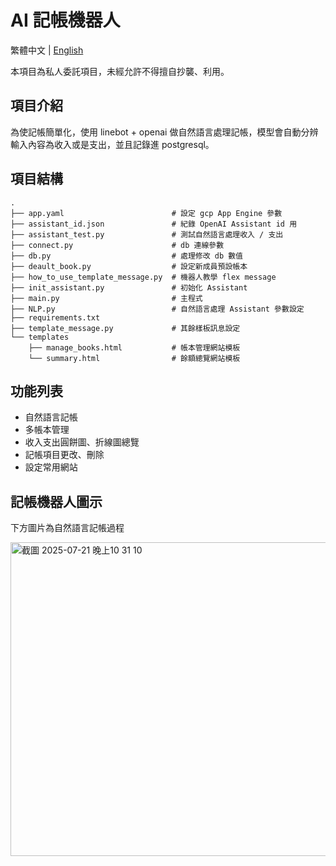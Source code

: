 # AI 記帳機器人

繁體中文 | [English](README.md)

本項目為私人委託項目，未經允許不得擅自抄襲、利用。

## 項目介紹

為使記帳簡單化，使用 linebot + openai 做自然語言處理記帳，模型會自動分辨輸入內容為收入或是支出，並且記錄進 postgresql。

## 項目結構
```
.
├── app.yaml                        # 設定 gcp App Engine 參數
├── assistant_id.json               # 紀錄 OpenAI Assistant id 用
├── assistant_test.py               # 測試自然語言處理收入 / 支出
├── connect.py                      # db 連線參數
├── db.py                           # 處理修改 db 數值
├── deault_book.py                  # 設定新成員預設帳本
├── how_to_use_template_message.py  # 機器人教學 flex message
├── init_assistant.py               # 初始化 Assistant
├── main.py                         # 主程式
├── NLP.py                          # 自然語言處理 Assistant 參數設定
├── requirements.txt
├── template_message.py             # 其餘樣板訊息設定
└── templates
    ├── manage_books.html           # 帳本管理網站模板
    └── summary.html                # 餘額總覽網站模板
```
## 功能列表
- 自然語言記帳
- 多帳本管理
- 收入支出圓餅圖、折線圖總覽
- 記帳項目更改、刪除
- 設定常用網站

## 記帳機器人圖示
下方圖片為自然語言記帳過程

<img width="545" height="502" alt="截圖 2025-07-21 晚上10 31 10" src="https://github.com/user-attachments/assets/e53fd37d-0c57-4ba4-9987-0b1ad0078c88" />
